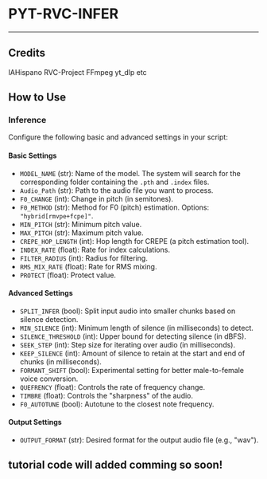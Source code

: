 # PYT-RVC-INFER
--- 

## **Credits**

IAHispano
RVC-Project
FFmpeg
yt_dlp
etc

## **How to Use**

### **Inference**

Configure the following basic and advanced settings in your script:

#### **Basic Settings**

- `MODEL_NAME` (str): Name of the model. The system will search for the corresponding folder containing the `.pth` and `.index` files.
- `Audio_Path` (str): Path to the audio file you want to process.
- `F0_CHANGE` (int): Change in pitch (in semitones).
- `F0_METHOD` (str): Method for F0 (pitch) estimation. Options: `"hybrid[rmvpe+fcpe]"`.
- `MIN_PITCH` (str): Minimum pitch value.
- `MAX_PITCH` (str): Maximum pitch value.
- `CREPE_HOP_LENGTH` (int): Hop length for CREPE (a pitch estimation tool).
- `INDEX_RATE` (float): Rate for index calculations.
- `FILTER_RADIUS` (int): Radius for filtering.
- `RMS_MIX_RATE` (float): Rate for RMS mixing.
- `PROTECT` (float): Protect value.

#### **Advanced Settings**

- `SPLIT_INFER` (bool): Split input audio into smaller chunks based on silence detection.
- `MIN_SILENCE` (int): Minimum length of silence (in milliseconds) to detect.
- `SILENCE_THRESHOLD` (int): Upper bound for detecting silence (in dBFS).
- `SEEK_STEP` (int): Step size for iterating over audio (in milliseconds).
- `KEEP_SILENCE` (int): Amount of silence to retain at the start and end of chunks (in milliseconds).
- `FORMANT_SHIFT` (bool): Experimental setting for better male-to-female voice conversion.
- `QUEFRENCY` (float): Controls the rate of frequency change.
- `TIMBRE` (float): Controls the "sharpness" of the audio.
- `F0_AUTOTUNE` (bool): Autotune to the closest note frequency.

#### **Output Settings**

- `OUTPUT_FORMAT` (str): Desired format for the output audio file (e.g., "wav").



## tutorial code will added comming so soon!
